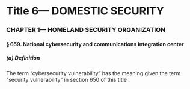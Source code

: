 
# Title 6— DOMESTIC SECURITY
### CHAPTER 1— HOMELAND SECURITY ORGANIZATION
#### § 659. National cybersecurity and communications integration center
##### (a) Definition

The term “cybersecurity vulnerability” has the meaning given the term “security vulnerability” in section 650 of this title .
